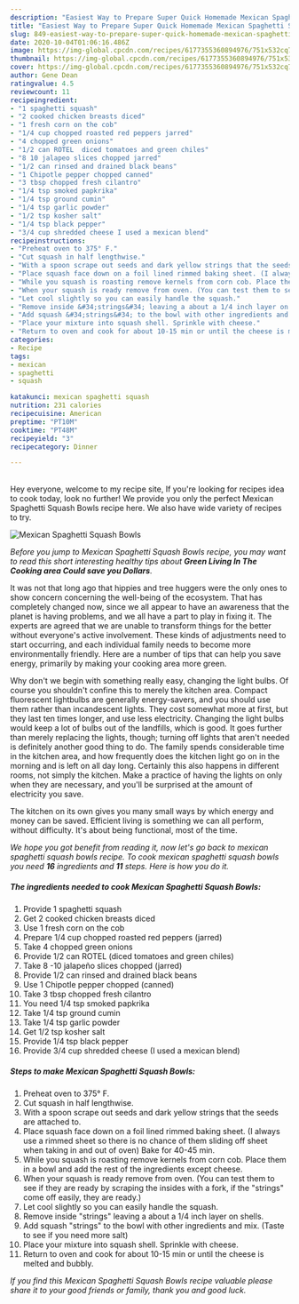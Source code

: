 ```yaml
---
description: "Easiest Way to Prepare Super Quick Homemade Mexican Spaghetti Squash Bowls"
title: "Easiest Way to Prepare Super Quick Homemade Mexican Spaghetti Squash Bowls"
slug: 849-easiest-way-to-prepare-super-quick-homemade-mexican-spaghetti-squash-bowls
date: 2020-10-04T01:06:16.486Z
image: https://img-global.cpcdn.com/recipes/6177355360894976/751x532cq70/mexican-spaghetti-squash-bowls-recipe-main-photo.jpg
thumbnail: https://img-global.cpcdn.com/recipes/6177355360894976/751x532cq70/mexican-spaghetti-squash-bowls-recipe-main-photo.jpg
cover: https://img-global.cpcdn.com/recipes/6177355360894976/751x532cq70/mexican-spaghetti-squash-bowls-recipe-main-photo.jpg
author: Gene Dean
ratingvalue: 4.5
reviewcount: 11
recipeingredient:
- "1 spaghetti squash"
- "2 cooked chicken breasts diced"
- "1 fresh corn on the cob"
- "1/4 cup chopped roasted red peppers jarred"
- "4 chopped green onions"
- "1/2 can ROTEL  diced tomatoes and green chiles"
- "8 10 jalapeo slices chopped jarred"
- "1/2 can rinsed and drained black beans"
- "1 Chipotle pepper chopped canned"
- "3 tbsp chopped fresh cilantro"
- "1/4 tsp smoked papkrika"
- "1/4 tsp ground cumin"
- "1/4 tsp garlic powder"
- "1/2 tsp kosher salt"
- "1/4 tsp black pepper"
- "3/4 cup shredded cheese I used a mexican blend"
recipeinstructions:
- "Preheat oven to 375° F."
- "Cut squash in half lengthwise."
- "With a spoon scrape out seeds and dark yellow strings that the seeds are attached to."
- "Place squash face down on a foil lined rimmed baking sheet. (I always use a rimmed sheet so there is no chance of them sliding off sheet when taking in and out of oven) Bake for 40-45 min."
- "While you squash is roasting remove kernels from corn cob. Place them in a bowl and add the rest of the ingredients except cheese."
- "When your squash is ready remove from oven. (You can test them to see if they are ready by scraping the insides with a fork, if the &#34;strings&#34; come off easily, they are ready.)"
- "Let cool slightly so you can easily handle the squash."
- "Remove inside &#34;strings&#34; leaving a about a 1/4 inch layer on shells."
- "Add squash &#34;strings&#34; to the bowl with other ingredients and mix. (Taste to see if you need more salt)"
- "Place your mixture into squash shell. Sprinkle with cheese."
- "Return to oven and cook for about 10-15 min or until the cheese is melted and bubbly."
categories:
- Recipe
tags:
- mexican
- spaghetti
- squash

katakunci: mexican spaghetti squash 
nutrition: 231 calories
recipecuisine: American
preptime: "PT10M"
cooktime: "PT48M"
recipeyield: "3"
recipecategory: Dinner

---
```

<br>
Hey everyone, welcome to my recipe site, If you're looking for recipes idea to cook today, look no further! We provide you only the perfect Mexican Spaghetti Squash Bowls recipe here. We also have wide variety of recipes to try.
<br>


![Mexican Spaghetti Squash Bowls](https://img-global.cpcdn.com/recipes/6177355360894976/751x532cq70/mexican-spaghetti-squash-bowls-recipe-main-photo.jpg)

<i>Before you jump to Mexican Spaghetti Squash Bowls recipe, you may want to read this short interesting healthy tips about 
<strong>Green Living In The Cooking area Could save you Dollars</strong>.</i>
</br>

It was not that long ago that hippies and tree huggers were the only ones to show concern concerning the well-being of the ecosystem. That has completely changed now, since we all appear to have an awareness that the planet is having problems, and we all have a part to play in fixing it. The experts are agreed that we are unable to transform things for the better without everyone's active involvement. These kinds of adjustments need to start occurring, and each individual family needs to become more environmentally friendly. Here are a number of tips that can help you save energy, primarily by making your cooking area more green.

Why don't we begin with something really easy, changing the light bulbs. Of course you shouldn't confine this to merely the kitchen area. Compact fluorescent lightbulbs are generally energy-savers, and you should use them rather than incandescent lights. They cost somewhat more at first, but they last ten times longer, and use less electricity. Changing the light bulbs would keep a lot of bulbs out of the landfills, which is good. It goes further than merely replacing the lights, though; turning off lights that aren't needed is definitely another good thing to do. The family spends considerable time in the kitchen area, and how frequently does the kitchen light go on in the morning and is left on all day long. Certainly this also happens in different rooms, not simply the kitchen. Make a practice of having the lights on only when they are necessary, and you'll be surprised at the amount of electricity you save.

The kitchen on its own gives you many small ways by which energy and money can be saved. Efficient living is something we can all perform, without difficulty. It's about being functional, most of the time.


<i>We hope you got benefit from reading it, now let's go back to mexican spaghetti squash bowls recipe. To cook mexican spaghetti squash bowls you need <strong>16</strong> ingredients and <strong>11</strong> steps. Here is how you do it.
</i>

##### The ingredients needed to cook Mexican Spaghetti Squash Bowls:

1. Provide 1 spaghetti squash
1. Get 2 cooked chicken breasts diced
1. Use 1 fresh corn on the cob
1. Prepare 1/4 cup chopped roasted red peppers (jarred)
1. Take 4 chopped green onions
1. Provide 1/2 can ROTEL  (diced tomatoes and green chiles)
1. Take 8 -10 jalapeño slices chopped (jarred)
1. Provide 1/2 can rinsed and drained black beans
1. Use 1 Chipotle pepper chopped (canned)
1. Take 3 tbsp chopped fresh cilantro
1. You need 1/4 tsp smoked papkrika
1. Take 1/4 tsp ground cumin
1. Take 1/4 tsp garlic powder
1. Get 1/2 tsp kosher salt
1. Provide 1/4 tsp black pepper
1. Provide 3/4 cup shredded cheese (I used a mexican blend)


##### Steps to make Mexican Spaghetti Squash Bowls:

1. Preheat oven to 375° F.
1. Cut squash in half lengthwise.
1. With a spoon scrape out seeds and dark yellow strings that the seeds are attached to.
1. Place squash face down on a foil lined rimmed baking sheet. (I always use a rimmed sheet so there is no chance of them sliding off sheet when taking in and out of oven) Bake for 40-45 min.
1. While you squash is roasting remove kernels from corn cob. Place them in a bowl and add the rest of the ingredients except cheese.
1. When your squash is ready remove from oven. (You can test them to see if they are ready by scraping the insides with a fork, if the &#34;strings&#34; come off easily, they are ready.)
1. Let cool slightly so you can easily handle the squash.
1. Remove inside &#34;strings&#34; leaving a about a 1/4 inch layer on shells.
1. Add squash &#34;strings&#34; to the bowl with other ingredients and mix. (Taste to see if you need more salt)
1. Place your mixture into squash shell. Sprinkle with cheese.
1. Return to oven and cook for about 10-15 min or until the cheese is melted and bubbly.


<i>If you find this Mexican Spaghetti Squash Bowls recipe valuable please share it to your good friends or family, thank you and good luck.</i>
